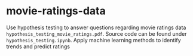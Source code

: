 # movie-ratings-data
Use hypothesis testing to answer questions regarding movie ratings data `hypothesis_testing_movie_ratings.pdf`. Source code can be found under `hypothesis_testing.ipynb`.
Apply machine learning methods to identify trends and predict ratings 
